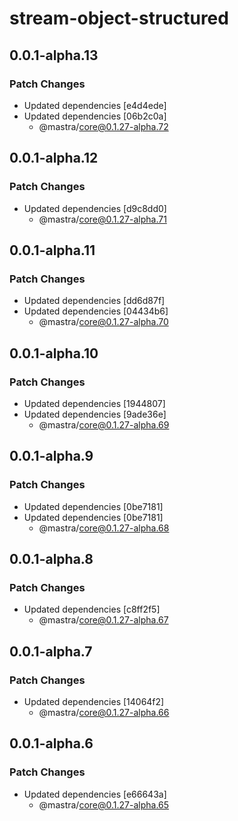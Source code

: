 # stream-object-structured

## 0.0.1-alpha.13

### Patch Changes

- Updated dependencies [e4d4ede]
- Updated dependencies [06b2c0a]
  - @mastra/core@0.1.27-alpha.72

## 0.0.1-alpha.12

### Patch Changes

- Updated dependencies [d9c8dd0]
  - @mastra/core@0.1.27-alpha.71

## 0.0.1-alpha.11

### Patch Changes

- Updated dependencies [dd6d87f]
- Updated dependencies [04434b6]
  - @mastra/core@0.1.27-alpha.70

## 0.0.1-alpha.10

### Patch Changes

- Updated dependencies [1944807]
- Updated dependencies [9ade36e]
  - @mastra/core@0.1.27-alpha.69

## 0.0.1-alpha.9

### Patch Changes

- Updated dependencies [0be7181]
- Updated dependencies [0be7181]
  - @mastra/core@0.1.27-alpha.68

## 0.0.1-alpha.8

### Patch Changes

- Updated dependencies [c8ff2f5]
  - @mastra/core@0.1.27-alpha.67

## 0.0.1-alpha.7

### Patch Changes

- Updated dependencies [14064f2]
  - @mastra/core@0.1.27-alpha.66

## 0.0.1-alpha.6

### Patch Changes

- Updated dependencies [e66643a]
  - @mastra/core@0.1.27-alpha.65
